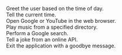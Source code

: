 Greet the user based on the time of day.<br>
Tell the current time.<br>
Open Google or YouTube in the web browser.<br>
Play music from a specified directory.<br>
Perform a Google search.<br>
Tell a joke from an online API.<br>
Exit the application with a goodbye message.<br>







